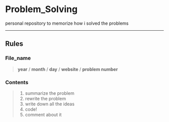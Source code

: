 Problem_Solving
=========================
personal repository to memorize how i solved the problems
*****************************

## Rules



### File_name
> **year** / **month** / **day** / **website** / **problem number**
  
### Contents
>  1. summarize the problem
>  2. rewrite the problem
>  3. write down all the ideas
>  4. code!
>  5. comment about it
